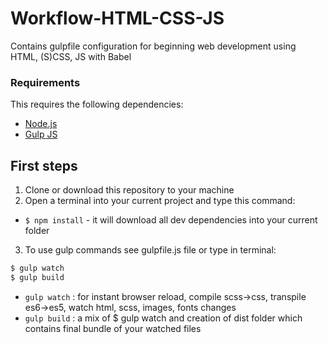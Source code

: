 # Workflow-HTML-CSS-JS
Contains gulpfile configuration for beginning web development using HTML, (S)CSS, JS with Babel

### Requirements

This requires the following dependencies:

- [Node.js](https://nodejs.org/)
- [Gulp JS](https://gulpjs.com/)

## First steps

1. Clone or download this repository to your machine
2. Open a terminal into your current project and type this command:
- `$ npm install` - it will download all dev dependencies into your current folder
3. To use gulp commands see gulpfile.js file or type in terminal:
```sh
$ gulp watch
$ gulp build
```

- `gulp watch` : for instant browser reload, compile scss->css, transpile es6->es5, watch html, scss, images, fonts changes
- `gulp build` : a mix of $ gulp watch and creation of dist folder which contains final bundle of your watched files
